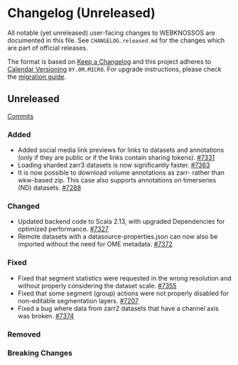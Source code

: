 # Changelog (Unreleased)

All notable (yet unreleased) user-facing changes to WEBKNOSSOS are documented in this file.
See `CHANGELOG.released.md` for the changes which are part of official releases.

The format is based on [Keep a Changelog](http://keepachangelog.com/en/1.0.0/)
and this project adheres to [Calendar Versioning](http://calver.org/) `0Y.0M.MICRO`.
For upgrade instructions, please check the [migration guide](MIGRATIONS.released.md).

## Unreleased
[Commits](https://github.com/scalableminds/webknossos/compare/23.10.1...HEAD)

### Added

- Added social media link previews for links to datasets and annotations (only if they are public or if the links contain sharing tokens). [#7331](https://github.com/scalableminds/webknossos/pull/7331)
- Loading sharded zarr3 datasets is now significantly faster. [#7363](https://github.com/scalableminds/webknossos/pull/7363)
- It is now possible to download volume annotations as zarr- rather than wkw-based zip. This case also supports annotations on timerseries (ND) datasets. [#7288](https://github.com/scalableminds/webknossos/pull/7288)

### Changed
- Updated backend code to Scala 2.13, with upgraded Dependencies for optimized performance. [#7327](https://github.com/scalableminds/webknossos/pull/7327)
- Remote datasets with a datasource-properties.json can now also be imported without the need for OME metadata. [#7372](https://github.com/scalableminds/webknossos/pull/7372)

### Fixed
- Fixed that segment statistics were requested in the wrong resolution and without properly considering the dataset scale. [#7355](https://github.com/scalableminds/webknossos/pull/7355)
- Fixed that some segment (group) actions were not properly disabled for non-editable segmentation layers. [#7207](https://github.com/scalableminds/webknossos/issues/7207)
- Fixed a bug where data from zarr2 datasets that have a channel axis was broken. [#7374](https://github.com/scalableminds/webknossos/pull/7374)

### Removed

### Breaking Changes
